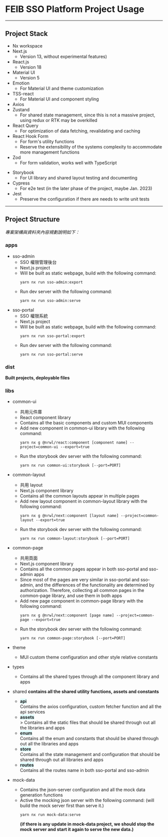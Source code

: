 # FEIB SSO Platform Project Usage

---

## Project Stack

- Nx workspace
- Next.js
  - Version 13, without experimental features)
- React.js
  - Version 18
- Material UI
  - Version 5
- Emotion
  - For Material UI and theme customization
- TSS-react
  - For Material UI and component styling
- Axios
- Zustand
  - For shared state management, since this is not a massive project, using redux or RTK may be overkilled
- React Query
  - For optimization of data fetching, revalidating and caching
- React Hook Form
  - For form's utility functions
  - Reserve the extensibility of the systems complexity to accommodate more management functions
- Zod
  - For form validation, works well with TypeScript

* Storybook
  - For UI library and shared layout testing and documenting
* Cypress
  - For e2e test (in the later phase of the project, maybe Jan. 2023)
* Jest
  - Preserve the configuration if there are needs to write unit tests

---

## Project Structure

_專案架構與資料夾內容規劃說明如下：_

### apps

- sso-admin
  - SSO 權限管理後台
  - Next.js project
  * Will be built as static webpage, build with the following command:
    ```shell
    yarn nx run sso-admin:export
    ```
  * Run dev server with the following command:
    ```shell
    yarn nx run sso-admin:serve
    ```

* sso-portal
  - SSO 權限系統
  - Next.js project
  - Will be built as static webpage, build with the following command:
    ```shell
    yarn nx run sso-portal:export
    ```
  * Run dev server with the following command:
    ```shell
    yarn nx run sso-portal:serve
    ```

### dist

**Built projects, deployable files**

### libs

- common-ui

  - 共用元件庫
  - React component library
  - Contains all the basic components and custom MUI components

  * Add new component in common-ui library with the following command:
    ```shell
    yarn nx g @nrwl/react:component [component name] --project=common-ui --export=true
    ```
  * Run the storybook dev server with the following command:
    ```shell
    yarn nx run common-ui:storybook [--port=PORT]
    ```

- common-layout
  - 共用 layout
  - Next.js component library
  * Contains all the common layouts appear in multiple pages
  * Add new layout component in common-layout library with the following command:
    ```shell
    yarn nx g @nrwl/next:component [layout name] --project=common-layout --export=true
    ```
  * Run the storybook dev server with the following command:
    ```shell
    yarn nx run common-layout:storybook [--port=PORT]
    ```

* common-page

  - 共用頁面
  - Next.js component library
  - Contains all the common pages appear in both sso-portal and sso-admin apps
  - Since most of the pages are very similar in sso-portal and sso-admin, and the differences of the functionality are determined by authorization. Therefore, collecting all common pages in the common-page library, and use them in both apps

  * Add new page component in common-page library with the following command:
    ```shell
    yarn nx g @nrwl/next:component [page name] --project=common-page --export=true
    ```
  * Run the storybook dev server with the following command:
    ```shell
    yarn nx run common-page:storybook [--port=PORT]
    ```

* theme

  - MUI custom theme configuration and other style relative constants

* types
  - Contains all the shared types through all the component library and apps
* shared
  **contains all the shared utility functions, assets and constants**
  - <strong style="background-color: lightcyan; display: inline-block;">api</strong><br /> Contains the axios configuration, custom fetcher function and all the api services
  * <strong style="background-color: lightcyan; display: inline-block;">assets</strong><br />> Contains all the static files that should be shared through out all the libraries and apps
  * <strong style="background-color: lightcyan; display: inline-block;">enum</strong><br /> Contains all the enum and constants that should be shared through out all the libraries and apps
  * <strong style="background-color: lightcyan; display: inline-block;">store</strong><br /> Contains all the state management and configuration that should be shared through out all libraries and apps
  * <strong style="background-color: lightcyan; display: inline-block;">routes</strong><br /> Contains all the routes name in both sso-portal and sso-admin
* mock-data
  - Contains the json-server configuration and all the mock data generation functions
  - Active the mocking json server with the following command:
    (will build the mock server first than serve it.)
    ```shell
    yarn nx run mock-data:serve
    ```
    <strong>(if there is any update in mock-data project, we should stop the mock server and start it again to serve the new data.)</strong>

